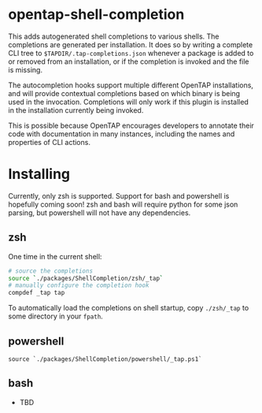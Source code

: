# opentap-shell-completion

This adds autogenerated shell completions to various shells.
The completions are generated per installation. It does so 
by writing a complete CLI tree to `$TAPDIR/.tap-completions.json`
whenever a package is added to or removed from an installation,
or if the completion is invoked and the file is missing.

The autocompletion hooks support multiple different OpenTAP installations,
and will provide contextual completions based on which binary is being used
in the invocation. Completions will only work if this plugin is installed in 
the installation currently being invoked.

This is possible because OpenTAP encourages developers to annotate
their code with documentation in many instances, including the names
and properties of CLI actions.

# Installing

Currently, only zsh is supported. Support for bash and powershell is hopefully coming soon!
zsh and bash will require python for some json parsing, but powershell will not have any dependencies.

## zsh 

One time in the current shell:
```zsh
# source the completions
source `./packages/ShellCompletion/zsh/_tap`
# manually configure the completion hook 
compdef _tap tap
```

To automatically load the completions on shell startup, copy `./zsh/_tap`
to some directory in your `fpath`.

## powershell
```
source `./packages/ShellCompletion/powershell/_tap.ps1`
```

## bash
* TBD
